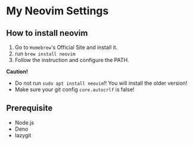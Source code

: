 # My Neovim Settings

## How to install neovim

1. Go to `Homebrew`'s Official Site and install it.
2. run `brew install neovim`
3. Follow the instruction and configure the PATH.

**Caution!**

- Do not run `sudo apt install neovim`!! You will install the older version!
- Make sure your git config `core.autocrlf` is false!

## Prerequisite

- Node.js
- Deno
- lazygit
